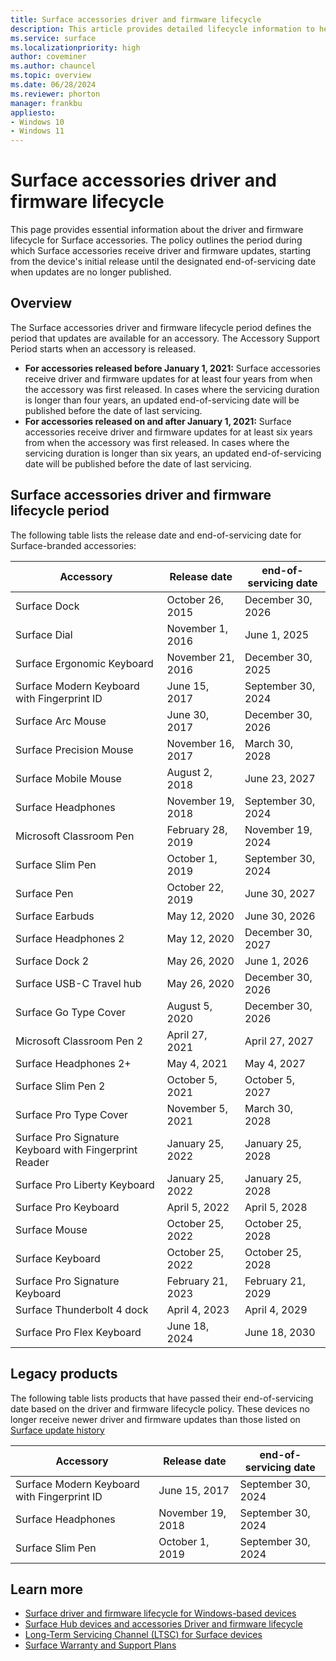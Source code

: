 ```yaml
---
title: Surface accessories driver and firmware lifecycle
description: This article provides detailed lifecycle information to help plan and manage deployment of Surface accessories. 
ms.service: surface
ms.localizationpriority: high
author: coveminer
ms.author: chauncel
ms.topic: overview
ms.date: 06/28/2024
ms.reviewer: phorton
manager: frankbu
appliesto:
- Windows 10
- Windows 11
---
```


# Surface accessories driver and firmware lifecycle

This page provides essential information about the driver and firmware lifecycle for Surface accessories. The policy outlines the period during which Surface accessories receive driver and firmware updates, starting from the device's initial release until the designated end-of-servicing date when updates are no longer published.

## Overview

The Surface accessories driver and firmware lifecycle period defines the period that updates are available for an accessory. The Accessory Support Period starts when an accessory is released.

- **For accessories released before January 1, 2021:** Surface accessories receive driver and firmware updates for at least four years from when the accessory was first released. In cases where the servicing duration is longer than four years, an updated end-of-servicing date will be published before the date of last servicing.
- **For accessories released on and after January 1, 2021:** Surface accessories receive driver and firmware updates for at least six years from when the accessory was first released. In cases where the servicing duration is longer than six years, an updated end-of-servicing date will be published before the date of last servicing.

## Surface accessories driver and firmware lifecycle period

The following table lists the release date and end-of-servicing date for Surface-branded accessories:

Accessory                                            | Release date        | end-of-servicing date
-----------------------------------------------------|---------------------|---------------------
Surface Dock                                         | October 26, 2015    | December 30, 2026
Surface Dial                                         | November 1, 2016    | June 1, 2025
Surface Ergonomic Keyboard                           | November 21, 2016   | December 30, 2025
Surface Modern Keyboard with Fingerprint ID          | June 15, 2017       | September 30, 2024
Surface Arc Mouse                                    | June 30, 2017       | December 30, 2026
Surface Precision Mouse                              | November 16, 2017   | March 30, 2028
Surface Mobile Mouse                                 | August 2, 2018      | June 23, 2027
Surface Headphones                                   | November 19, 2018   | September 30, 2024
Microsoft Classroom Pen                              | February 28, 2019   | November 19, 2024
Surface Slim Pen                                     | October 1, 2019     | September 30, 2024
Surface Pen                                          | October 22, 2019    | June 30, 2027
Surface Earbuds                                      | May 12, 2020        | June 30, 2026
Surface Headphones 2                                 | May 12, 2020        | December 30, 2027
Surface Dock 2                                       | May 26, 2020        | June 1, 2026
Surface USB-C Travel hub                             | May 26, 2020        | December 30, 2026
Surface Go Type Cover                                | August 5, 2020      | December 30, 2026
Microsoft Classroom Pen 2                            | April 27, 2021      | April 27, 2027
Surface Headphones 2+                                | May 4, 2021         | May 4, 2027
Surface Slim Pen 2                                   | October 5, 2021     | October 5, 2027
Surface Pro Type Cover                               | November 5, 2021    | March 30, 2028
Surface Pro Signature Keyboard with Fingerprint Reader| January 25, 2022   | January 25, 2028
Surface Pro Liberty Keyboard                         | January 25, 2022    | January 25, 2028
Surface Pro Keyboard                             | April 5, 2022       | April 5, 2028
Surface Mouse                                        | October 25, 2022    | October 25, 2028
Surface Keyboard                                     | October 25, 2022    | October 25, 2028
Surface Pro Signature Keyboard                       | February 21, 2023   | February 21, 2029
Surface Thunderbolt 4 dock                           | April 4, 2023       | April 4, 2029
Surface Pro Flex Keyboard                            | June 18, 2024       | June 18, 2030

## Legacy products

The following table lists products that have passed their end-of-servicing date based on the driver and firmware lifecycle policy. These devices no longer receive newer driver and firmware updates than those listed on [Surface update history](https://support.microsoft.com/surface/surface-update-history-6036fff5-edec-c8ec-9796-a5633aac9488)

Accessory                                            | Release date        | end-of-servicing date
-----------------------------------------------------|---------------------|---------------------
Surface Modern Keyboard with Fingerprint ID          | June 15, 2017       | September 30, 2024
Surface Headphones                                   | November 19, 2018   | September 30, 2024
Surface Slim Pen                                     | October 1, 2019     | September 30, 2024

## Learn more

- [Surface driver and firmware lifecycle for Windows-based devices](surface-driver-firmware-lifecycle-support.md)
- [Surface Hub devices and accessories Driver and firmware lifecycle](/surface-hub/surface-hub-driver-firmware-accessories-lifecycle)
- [Long-Term Servicing Channel (LTSC) for Surface devices](long-term-servicing-channel-surface-devices.md)
- [Surface Warranty and Support Plans](https://www.microsoft.com/surface/business/warranty-protection-plans-and-support)
